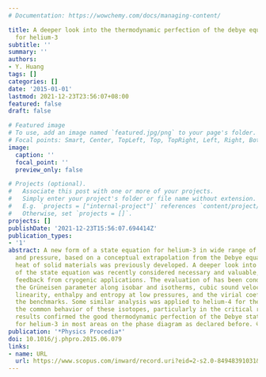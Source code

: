 ```yaml
---
# Documentation: https://wowchemy.com/docs/managing-content/

title: A deeper look into the thermodynamic perfection of the debye equation of state
  for helium-3
subtitle: ''
summary: ''
authors:
- Y. Huang
tags: []
categories: []
date: '2015-01-01'
lastmod: 2021-12-23T23:56:07+08:00
featured: false
draft: false

# Featured image
# To use, add an image named `featured.jpg/png` to your page's folder.
# Focal points: Smart, Center, TopLeft, Top, TopRight, Left, Right, BottomLeft, Bottom, BottomRight.
image:
  caption: ''
  focal_point: ''
  preview_only: false

# Projects (optional).
#   Associate this post with one or more of your projects.
#   Simply enter your project's folder or file name without extension.
#   E.g. `projects = ["internal-project"]` references `content/project/deep-learning/index.md`.
#   Otherwise, set `projects = []`.
projects: []
publishDate: '2021-12-23T15:56:07.694414Z'
publication_types:
- '1'
abstract: A new form of a state equation for helium-3 in wide range of temperature
  and pressure, based on a conceptual extrapolation from the Debye equation for specific
  heat of solid materials was previously developed. A deeper look into the performance
  of the state equation was recently considered necessary and valuable, due to some
  feedback from cryogenic applications. The evaluation of has been conducted with
  the Grüneisen parameter along isobar and isotherms, cubic sound velocity - pressure
  linearity, enthalpy and entropy at low pressures, and the virial coefficients as
  the benchmarks. Some similar analysis was applied to helium-4 for the sake of analogizing
  the common behavior of these isotopes, particularly in the critical region. The
  results confirmed the good thermodynamic perfection of the Debye state equation
  for helium-3 in most areas on the phase diagram as declared before. © 2015 The Authors.
publication: '*Physics Procedia*'
doi: 10.1016/j.phpro.2015.06.079
links:
- name: URL
  url: https://www.scopus.com/inward/record.uri?eid=2-s2.0-84948391031&doi=10.1016%2fj.phpro.2015.06.079&partnerID=40&md5=1239887d8e49dbb7c1e5425348a8da4a
---
```

